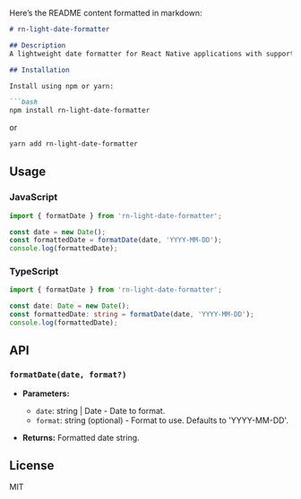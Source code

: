 Here’s the README content formatted in markdown:

```markdown
# rn-light-date-formatter

## Description
A lightweight date formatter for React Native applications with support for Expo, JavaScript, and TypeScript.

## Installation

Install using npm or yarn:

```bash
npm install rn-light-date-formatter
```

or

```bash
yarn add rn-light-date-formatter
```

## Usage

### JavaScript

```javascript
import { formatDate } from 'rn-light-date-formatter';

const date = new Date();
const formattedDate = formatDate(date, 'YYYY-MM-DD');
console.log(formattedDate);
```

### TypeScript

```typescript
import { formatDate } from 'rn-light-date-formatter';

const date: Date = new Date();
const formattedDate: string = formatDate(date, 'YYYY-MM-DD');
console.log(formattedDate);
```

## API

### `formatDate(date, format?)`

- **Parameters:**
  - `date`: string | Date - Date to format.
  - `format`: string (optional) - Format to use. Defaults to 'YYYY-MM-DD'.

- **Returns:** Formatted date string.

## License
MIT
```

